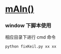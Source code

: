 # [mAIn()](https://github.com/qitas/mAIn)

### window 下脚本使用

相应目录下进行 cmd 命令

```
python fixKeil.py xx xx 
```